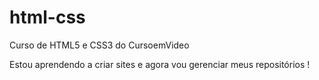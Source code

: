 # html-css
Curso de HTML5 e CSS3 do CursoemVideo

Estou aprendendo a criar sites e agora vou gerenciar meus 
repositórios !